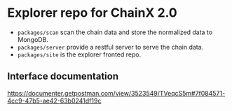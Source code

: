 # Explorer repo for ChainX 2.0

- `packages/scan` scan the chain data and store the normalized data to MongoDB.
- `packages/server` provide a restful server to serve the chain data.
- `packages/site` is the explorer fronted repo.

## Interface documentation

https://documenter.getpostman.com/view/3523549/TVeqcS5m#7f084571-4cc9-47b5-ae42-63b0241df19c
